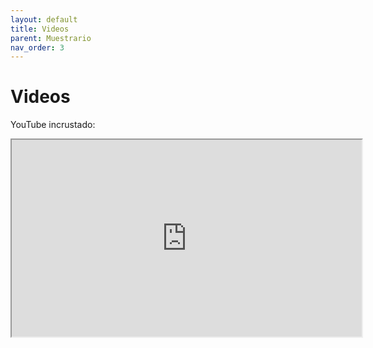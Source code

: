 ```yaml
---
layout: default
title: Videos
parent: Muestrario
nav_order: 3
---
```


# Videos

YouTube incrustado:
<iframe width="560" height="315" src="https://www.youtube.com/embed/VIDEO_ID" allowfullscreen></iframe>

